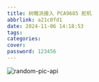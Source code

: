 ```yaml
---
title: 树莓派接入 PCA9685 舵机
abbrlink: a21c0fd1
date: 2024-11-06 14:18:53
tags:
categories:
cover:
password: 123456
---
```


![random-pic-api](https://api.dong4j.ink:1024/cover)


<!-- https://unsplash.com/photos/black-and-blue-usb-cable-9wWX_jwDHeM -->
